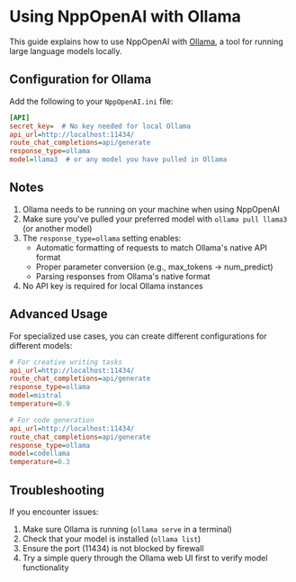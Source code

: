 # Using NppOpenAI with Ollama

This guide explains how to use NppOpenAI with [Ollama](https://ollama.com/), a tool for running large language models locally.

## Configuration for Ollama

Add the following to your `NppOpenAI.ini` file:

```ini
[API]
secret_key=  # No key needed for local Ollama
api_url=http://localhost:11434/
route_chat_completions=api/generate
response_type=ollama
model=llama3  # or any model you have pulled in Ollama
```

## Notes

1. Ollama needs to be running on your machine when using NppOpenAI
2. Make sure you've pulled your preferred model with `ollama pull llama3` (or another model)
3. The `response_type=ollama` setting enables:
   - Automatic formatting of requests to match Ollama's native API format
   - Proper parameter conversion (e.g., max_tokens → num_predict)
   - Parsing responses from Ollama's native format
4. No API key is required for local Ollama instances

## Advanced Usage

For specialized use cases, you can create different configurations for different models:

```ini
# For creative writing tasks
api_url=http://localhost:11434/
route_chat_completions=api/generate
response_type=ollama
model=mistral
temperature=0.9

# For code generation
api_url=http://localhost:11434/
route_chat_completions=api/generate
response_type=ollama
model=codellama
temperature=0.3
```

## Troubleshooting

If you encounter issues:

1. Make sure Ollama is running (`ollama serve` in a terminal)
2. Check that your model is installed (`ollama list`)
3. Ensure the port (11434) is not blocked by firewall
4. Try a simple query through the Ollama web UI first to verify model functionality
